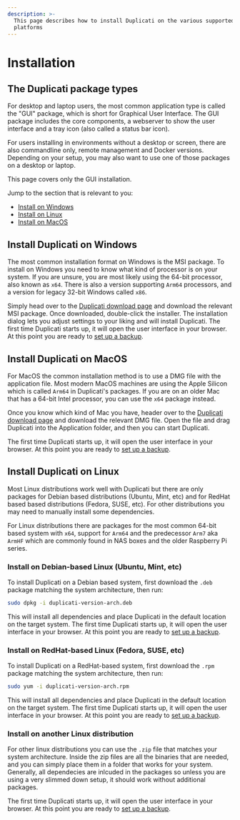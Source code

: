 ```yaml
---
description: >-
  This page describes how to install Duplicati on the various supported
  platforms
---
```


# Installation

## The Duplicati package types

For desktop and laptop users, the most common application type is called the "GUI" package, which is short for Graphical User Interface. The GUI package includes the core components, a webserver to show the user interface and a tray icon (also called a status bar icon).

For users installing in environments without a desktop or screen, there are also commandline only, remote management and Docker versions. Depending on your setup, you may also want to use one of those packages on a desktop or laptop.

This page covers only the GUI installation.

Jump to the section that is relevant to you:

* [Install on Windows](installation.md#install-duplicati-on-windows)
* [Install on Linux](installation.md#install-duplicati-on-linux)
* [Install on MacOS](installation.md#install-duplicati-on-macos)

## Install Duplicati on Windows

The most common installation format on Windows is the MSI package. To install on Windows you need to know what kind of processor is on your system. If you are unsure, you are most likely using the 64-bit processor, also known as `x64`. There is also a version supporting `Arm64` processors, and a version for legacy 32-bit Windows called `x86`.

Simply head over to the [Duplicati download page](https://duplicati.com/download) and download the relevant MSI package. Once downloaded, double-click the installer. The installation dialog lets you adjust settings to your liking and will install Duplicati. The first time Duplicati starts up, it will open the user interface in your browser. At this point you are ready to [set up a backup](set-up-a-backup-in-the-ui.md).

## Install Duplicati on MacOS

For MacOS the common installation method is to use a DMG file with the application file. Most modern MacOS machines are using the Apple Silicon which is called `Arm64` in Duplicati's packages. If you are on an older Mac that has a 64-bit Intel processor, you can use the `x64` package instead.

Once you know which kind of Mac you have, header over to the  [Duplicati download page](https://duplicati.com/download) and download the relevant DMG file. Open the file and drag Duplicati into the Application folder, and then you can start Duplicati.

The first time Duplicati starts up, it will open the user interface in your browser. At this point you are ready to [set up a backup](set-up-a-backup-in-the-ui.md).

## Install Duplicati on Linux

Most Linux distributions work well with Duplicati but there are only packages for Debian based distributions (Ubuntu, Mint, etc) and for RedHat based based distributions (Fedora, SUSE, etc). For other distributions you may need to manually install some dependencies.

For Linux distributions there are packages for the most common 64-bit based system with `x64`, support for `Arm64` and the predecessor `Arm7` aka `ArmHF` which are commonly found in NAS boxes and the older Raspberry Pi series.

### Install on Debian-based Linux (Ubuntu, Mint, etc)

To install Duplicati on a Debian based system, first download the `.deb` package matching the system architecture, then run:

```sh
sudo dpkg -i duplicati-version-arch.deb
```

This will install all dependencies and place Duplicati in the default location on the target system. The first time Duplicati starts up, it will open the user interface in your browser. At this point you are ready to [set up a backup](set-up-a-backup-in-the-ui.md).

### Install on RedHat-based Linux (Fedora, SUSE, etc)

To install Duplicati on a RedHat-based system, first download the `.rpm` package matching the system architecture, then run:

```sh
sudo yum -i duplicati-version-arch.rpm
```

This will install all dependencies and place Duplicati in the default location on the target system. The first time Duplicati starts up, it will open the user interface in your browser. At this point you are ready to [set up a backup](set-up-a-backup-in-the-ui.md).

### Install on another Linux distribution

For other linux distributions you can use the `.zip` file that matches your system architecture. Inside the zip files are all the binaries that are needed, and you can simply place them in a folder that works for your system. Generally, all dependecies are inlcuded in the packages so unless you are using a very slimmed down setup, it should work without additional packages.

The first time Duplicati starts up, it will open the user interface in your browser. At this point you are ready to [set up a backup](set-up-a-backup-in-the-ui.md).



